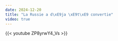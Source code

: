```yaml
---
date: 2024-12-20
title: "La Russie a d\xE9ja \xE9t\xE9 convertie"
video: true
---
```



{{< youtube ZP8yrwY4_Vs >}}
